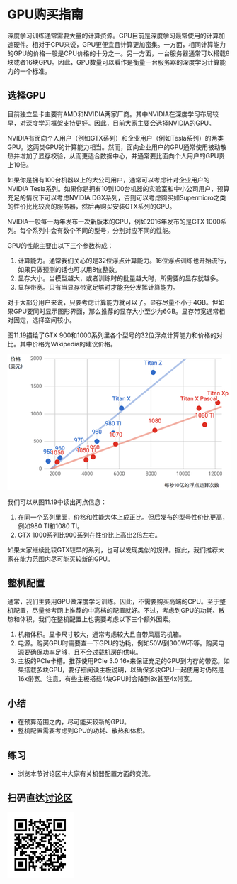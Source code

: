 # GPU购买指南

深度学习训练通常需要大量的计算资源。GPU目前是深度学习最常使用的计算加速硬件。相对于CPU来说，GPU更便宜且计算更加密集。一方面，相同计算能力的GPU的价格一般是CPU价格的十分之一。另一方面，一台服务器通常可以搭载8块或者16块GPU。因此，GPU数量可以看作是衡量一台服务器的深度学习计算能力的一个标准。

## 选择GPU

目前独立显卡主要有AMD和NVIDIA两家厂商。其中NVIDIA在深度学习布局较早，对深度学习框架支持更好。因此，目前大家主要会选择NVIDIA的GPU。

NVIDIA有面向个人用户（例如GTX系列）和企业用户（例如Tesla系列）的两类GPU。这两类GPU的计算能力相当。然而，面向企业用户的GPU通常使用被动散热并增加了显存校验，从而更适合数据中心，并通常要比面向个人用户的GPU贵上10倍。

如果你是拥有100台机器以上的大公司用户，通常可以考虑针对企业用户的NVIDIA Tesla系列。如果你是拥有10到100台机器的实验室和中小公司用户，预算充足的情况下可以考虑NVIDIA DGX系列，否则可以考虑购买如Supermicro之类的性价比比较高的服务器，然后再购买安装GTX系列的GPU。

NVIDIA一般每一两年发布一次新版本的GPU，例如2016年发布的是GTX 1000系列。每个系列中会有数个不同的型号，分别对应不同的性能。

GPU的性能主要由以下三个参数构成：

1. 计算能力。通常我们关心的是32位浮点计算能力。16位浮点训练也开始流行，如果只做预测的话也可以用8位整数。
2. 显存大小。当模型越大，或者训练时的批量越大时，所需要的显存就越多。
3. 显存带宽。只有当显存带宽足够时才能充分发挥计算能力。

对于大部分用户来说，只要考虑计算能力就可以了。显存尽量不小于4GB。但如果GPU要同时显示图形界面，那么推荐的显存大小至少为6GB。显存带宽通常相对固定，选择空间较小。

图11.19描绘了GTX 900和1000系列里各个型号的32位浮点计算能力和价格的对比。其中价格为Wikipedia的建议价格。

![浮点计算能力和价格的对比。](../img/gtx.png)

我们可以从图11.19中读出两点信息：

1. 在同一个系列里面，价格和性能大体上成正比。但后发布的型号性价比更高，例如980 TI和1080 TI。
2. GTX 1000系列比900系列在性价比上高出2倍左右。

如果大家继续比较GTX较早的系列，也可以发现类似的规律。据此，我们推荐大家在能力范围内尽可能买较新的GPU。


## 整机配置

通常，我们主要用GPU做深度学习训练。因此，不需要购买高端的CPU。至于整机配置，尽量参考网上推荐的中高档的配置就好。不过，考虑到GPU的功耗、散热和体积，我们在整机配置上也需要考虑以下三个额外因素。

1. 机箱体积。显卡尺寸较大，通常考虑较大且自带风扇的机箱。
2. 电源。购买GPU时需要查一下GPU的功耗，例如50W到300W不等。购买电源要确保功率足够，且不会过载机房的供电。
3. 主板的PCIe卡槽。推荐使用PCIe 3.0 16x来保证充足的GPU到内存的带宽。如果搭载多块GPU，要仔细阅读主板说明，以确保多块GPU一起使用时仍然是16x带宽。注意，有些主板搭载4块GPU时会降到8x甚至4x带宽。


## 小结

* 在预算范围之内，尽可能买较新的GPU。
* 整机配置需要考虑到GPU的功耗、散热和体积。

## 练习

* 浏览本节讨论区中大家有关机器配置方面的交流。

## 扫码直达[讨论区](https://discuss.gluon.ai/t/topic/1177)

![](../img/qr_buy-gpu.svg)
